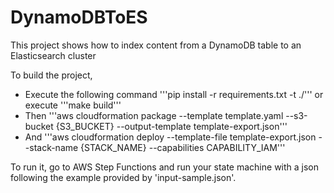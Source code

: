 # DynamoDBToES
This project shows how to index content from a DynamoDB table to an Elasticsearch cluster

To build the project, 

 * Execute the following command '''pip install -r requirements.txt -t ./''' or execute '''make build'''
 * Then '''aws cloudformation package --template template.yaml --s3-bucket {S3_BUCKET} --output-template template-export.json'''
 * And '''aws cloudformation deploy --template-file template-export.json --stack-name {STACK_NAME} --capabilities CAPABILITY_IAM'''
 
To run it, go to AWS Step Functions and run your state machine with a json following the example provided by 'input-sample.json'.
 
